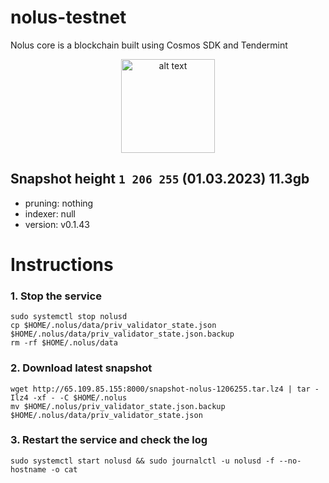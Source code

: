 # nolus-testnet

Nolus core is a blockchain built using Cosmos SDK and Tendermint

<p align="center">
  <img src="https://raw.githubusercontent.com/Nolus-Protocol/nolus-core/6cafc7e8120ea81ab37ff08cbbb2bd10a2cde2f4/docs/nolus-core-logo.svg" alt="alt text" width="150" height="150">
</p>

## Snapshot height `1 206 255` (01.03.2023) 11.3gb

- pruning: nothing
- indexer: null
- version: v0.1.43

# Instructions

### 1. Stop the service

```
sudo systemctl stop nolusd
cp $HOME/.nolus/data/priv_validator_state.json $HOME/.nolus/data/priv_validator_state.json.backup
rm -rf $HOME/.nolus/data
```

### 2. Download latest snapshot

```
wget http://65.109.85.155:8000/snapshot-nolus-1206255.tar.lz4 | tar -Ilz4 -xf - -C $HOME/.nolus
mv $HOME/.nolus/priv_validator_state.json.backup $HOME/.nolus/data/priv_validator_state.json
```

### 3. Restart the service and check the log

```
sudo systemctl start nolusd && sudo journalctl -u nolusd -f --no-hostname -o cat
```
